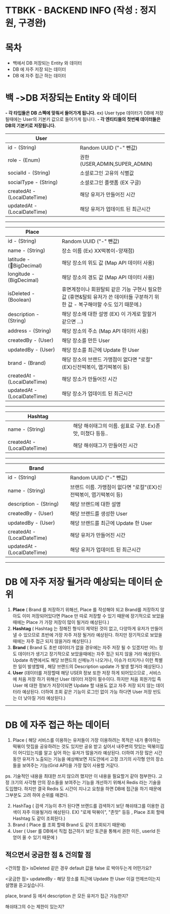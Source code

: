 # TTBKK - BACKEND INFO (작성 : 정지원, 구경완)

# 목차
- 백에서 DB 저장되는 Entity 와 데이터  
- DB 에 자주 저장 되는 데이터    
- DB 에 자주 접근 하는 데이터  


# 백 ->DB 저장되는 Entity 와 데이터   
  
**- 각 타입들은 DB 스펙에 맞춰서 들어가게 됩니다.**
ex) User type 데이터가 DB에 저장 될때에는 User의 기본키 값으로 들어가게 됩니다.
**- 각 엔티티들의 첫번째 데이터들은 DB의 기본키로 저장됩니다.**

| User |  |
|--|--|
|id - (String)| Random UUID ("-" 뺀값) |
|role - (Enum)| 권한 (USER,ADMIN,SUPER_ADMIN) |
|socialId - (String)|소셜로그인 고유의 식별값|
|socialType - (String)|소셜로그인 플랫폼 (EX 구글)|
|createdAt - (LocalDateTime)|해당 유저가 만들어진 시간|
|updatedAt - (LocalDateTime)|해당 유저가 업데이트 된 최근시간|
---

| Place |  |
|--|--|
|id - (String)| Random UUID ("-" 뺀값) |
|name - (String)|장소 이름 (Ex) XX떡볶이-양재점)|
|latitude - (BigDecimal)|해당 장소의 위도 값 (Map API 데이터 사용)|
|longitude - (BigDecimal)|해당 장소의 경도 값 (Map API 데이터 사용)|
|isDeleted - (Boolean)|휴면계정이나 회원탈퇴 같은 기능 구현시 필요한 값 (휴면&탈퇴 유저가 쓴 데이터들 구분하기 위한 값 - 복구해야할 수도 있기 때문에.)|
|description - (String)|해당 장소에 대한 설명 (EX) 이 가게로 말할거 같으면 ...)|
|address - (String)|해당 장소의 주소 (Map API 데이터 사용)|
|createdBy - (User)|해당 장소를 만든 User|
|updatedBy - (User)|해당 장소를 최근에 Update 한 User|
|brand - (Brand)|해당 장소의 브랜드 가맹점이 없다면 "로컬"(EX)신전떡볶이, 엽기떡볶이 등)|
|createdAt - (LocalDateTime)|해당 장소가 만들어진 시간|
|updatedAt - (LocalDateTime)|해당 장소가 업데이트 된 최근시간|
 ___
| Hashtag |  |
|--|--|
|name - (String)| 해당 해쉬태그의 이름. 쉼표로 구분. Ex)존맛, 미쳤다 등등..|
|createdAt - (LocalDateTime)|해당 해쉬태그가 만들어진 시간|
---
| Brand |  |
|--|--|
|id - (String)| Random UUID ("-" 뺀값) |
|name - (String)| 브랜드 이름. 가맹점이 없다면 "로컬"(EX)신전떡볶이, 엽기떡볶이 등)  |
|description - (String)|해당 브랜드에 대한 설명|
|createdBy - (User)|해당 브랜드를 생성한 User|
|updatedBy - (User)|해당 브랜드를 최근에 Update 한 User|
|createdAt - (LocalDateTime)|해당 유저가 만들어진 시간|
|updatedAt - (LocalDateTime)|해당 유저가 업데이트 된 최근시간|
---
  
# DB 에 자주 저장 될거라 예상되는 데이터 순위  
1. **Place** ( Brand 를 저장하기 위해선, Place 를 작성해야 되고 Brand를 저장하지 않아도 이미 저장되어있다면 Place 만 따로 저장할 수 있기 때문에 장기적으로 보았을때에는 Place 가 가장 저장이 많이 될거라 예상된다.)
2. **Hashtag** ( Hashtag 는 정해진 형식이 제약된 것이 없고, 다양하게 유저가 만들어낼 수 있으므로 초반에 가장 자주 저장 될거라 예상된다. 하지만 장기적으로 보았을때에는 자주 접근 되지 않을거라 예상된다.)
3. **Brand** ( Brand 도 초반 데이터가 없을 경우에는 자주 저장 될 수 있겠지만 어느 정도 데이터가 생기고 장기적으로 보았을때에는 자주 접근 되지 않을 거라 예상된다. Update 측면에서도 해당 브랜드의 신메뉴가 나오거나, 이슈가 터지거나 이런 특별한 일이 발생할때 , 해당 브랜드의 Description update 가 발생 할거라 예상된다.)
4. **User** (데이터를 저장할때 해당 USER 정보 또한 저장 하게 되어있으므로 , 서비스에 처음 저장 하기 위해선 User 데이터 저장이 필수이다. 하지만 처음 회원가입 즉 User 에 대한 정보가 저장이되면 Update 할 내용도 없고 자주 저장 되지 않는 데이터라 예상된다. 더하여 조회 같은 기능이 로그인 없이 가능 하다면 User 저장 빈도는 더 낮아질 거라 예상된다.)  
  
___
# DB 에 자주 접근 하는 데이터  

1. Place ( 해당 서비스를 이용하는 유저들이 가장 이용하려는 목적은 내가 좋아하는 떡볶이 맛집을 공유하려는 것도 있지만 공유 받고 싶어서 내주변의 맛있는 떡볶이집이 어디있는지를 알고 싶어 하는 유저가 많을거라 예상된다. 더하여 가장 많은 시간동안 유저가 노출되는 기능을 예상해보면 지도안에서 고정 크기의 사각형 안의 장소들을 보여주는 기능(Grid API)을 가장 많이 사용할 거같다. 

ps. 기술적인 내용을 최대한 쓰지 않으려 했지만 이 내용을 필요할거 같아 첨부한다. 고정 크기의 사각형 안의 장소들을 보여주는 기능을 개선하기 위해서 Redis 라는 기술을 도입했다. 하지만 결국 Redis 도 시간이 지나고 요청을 하면 DB에 접근을 하기 때문에 그부분도 고려 하여 순위를 매겼다.

2. HashTag ( 검색 기능이 추가 된다면 브랜드를 검색하기 보단 해쉬태그를 이용한 검색이 자주 이용될거라 예상된다. EX) "로제 떡볶이", "존맛" 등등 , Place 조회 할때 Hashtag 도 같이 조회된다.)
3. Brand ( Place 를 조회 할때 Brand 도 같이 조회되기 때문에)
4. User ( User 를 DB에서 직접 접근하기 보단 토큰을 통해서 권한 이든, userId 든 얻어 올 수 있기 때문에 )

## 적으면서 궁금한 점 & 건의할 점 

<건의할 점>
isDeleted 같은 경우 default 값을 false 로 박아두는게 어떤가요?

<궁금한 점>
updatedBy - 해당 장소를 최근에 Update 한 User 이걸 언제쓰이는지 설명을 듣고싶습니다.

place, brand 등 에서 description 은 모든 유저가 접근 가능한지? 

해쉬태그의 수는 제한이 있는지?
